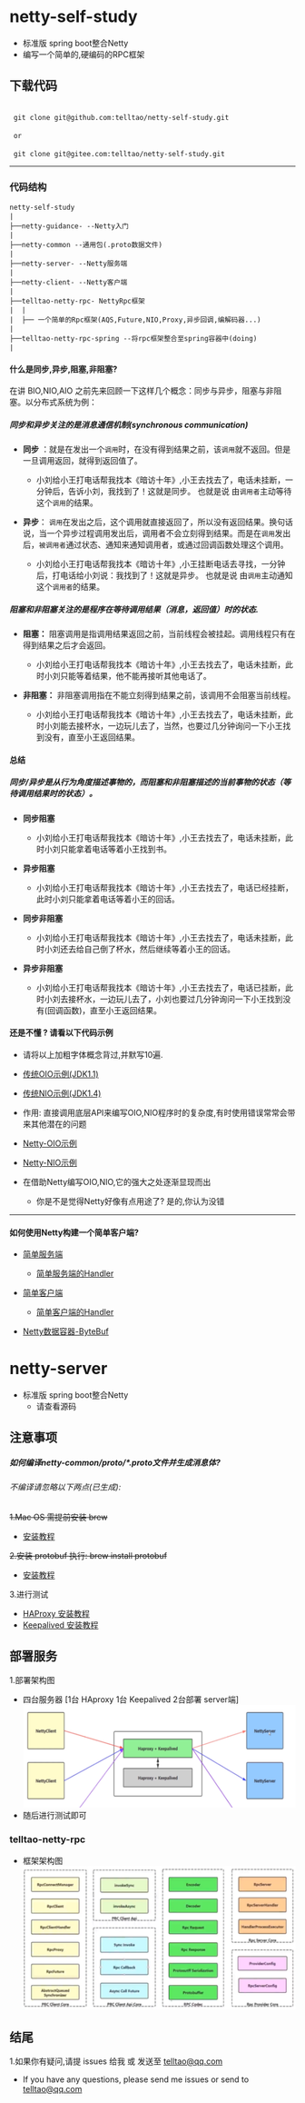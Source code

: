 # netty-self-study
* 标准版 spring boot整合Netty
* 编写一个简单的,硬编码的RPC框架
## 下载代码

```

 git clone git@github.com:telltao/netty-self-study.git

 or

 git clone git@gitee.com:telltao/netty-self-study.git

```
--------

### 代码结构

```
netty-self-study
|
├──netty-guidance- --Netty入门
|
├──netty-common --通用包(.proto数据文件)
|
├──netty-server- --Netty服务端
|
├──netty-client- --Netty客户端
|
├──telltao-netty-rpc- NettyRpc框架
|  |
|  ├── 一个简单的Rpc框架(AQS,Future,NIO,Proxy,异步回调,编解码器...)
|
├──telltao-netty-rpc-spring --将rpc框架整合至spring容器中(doing)
|

```

#### 什么是同步,异步,阻塞,非阻塞?
 
在讲 BIO,NIO,AIO 之前先来回顾一下这样几个概念：同步与异步，阻塞与非阻塞。以分布式系统为例：
##### 同步和异步关注的是消息通信机制(synchronous communication) 
- **同步** ：就是在发出一个`调用`时，在没有得到结果之前，该`调用`就不返回。但是一旦调用返回，就得到返回值了。
    - 小刘给小王打电话帮我找本《暗访十年》,小王去找去了，电话未挂断，一分钟后，告诉小刘，我找到了！这就是同步。 也就是说 由`调用者`主动等待这个`调用`的结果。

- **异步**： `调用`在发出之后，这个调用就直接返回了，所以没有返回结果。换句话说，当一个异步过程调用发出后，调用者不会立刻得到结果。而是在`调用`发出后，`被调用者`通过状态、通知来通知调用者，或通过回调函数处理这个调用。
    - 小刘给小王打电话帮我找本《暗访十年》,小王挂断电话去寻找，一分钟后，打电话给小刘说：我找到了！这就是异步。 也就是说 由`调用`主动通知这个`调用者`的结果。

##### 阻塞和非阻塞关注的是程序在等待调用结果（消息，返回值）时的状态.

- **阻塞：** 阻塞调用是指调用结果返回之前，当前线程会被挂起。调用线程只有在得到结果之后才会返回。
    - 小刘给小王打电话帮我找本《暗访十年》,小王去找去了，电话未挂断，此时小刘只能等着结果，他不能再接听其他电话了。

- **非阻塞：** 非阻塞调用指在不能立刻得到结果之前，该调用不会阻塞当前线程。
    - 小刘给小王打电话帮我找本《暗访十年》,小王去找去了，电话未挂断，此时小刘能去接杯水，一边玩儿去了，当然，也要过几分钟询问一下小王找到没有，直至小王返回结果。

#### 总结
##### 同步/异步是从行为角度描述事物的，而阻塞和非阻塞描述的当前事物的状态（等待调用结果时的状态）。


- **同步阻塞**
    - 小刘给小王打电话帮我找本《暗访十年》,小王去找去了，电话未挂断，此时小刘只能拿着电话等着小王找到书。

- **异步阻塞**
    - 小刘给小王打电话帮我找本《暗访十年》,小王去找去了，电话已经挂断，此时小刘只能拿着电话等着小王的回话。

- **同步非阻塞**
    - 小刘给小王打电话帮我找本《暗访十年》,小王去找去了，电话未挂断，此时小刘还去给自己倒了杯水，然后继续等着小王的回话。

- **异步非阻塞**
    - 小刘给小王打电话帮我找本《暗访十年》,小王去找去了，电话已挂断，此时小刘去接杯水，一边玩儿去了，小刘也要过几分钟询问一下小王找到没有(回调函数)，直至小王返回结果。

#### 还是不懂 ? 请看以下代码示例
* 请将以上加粗字体概念背过,并默写10遍.


* [传统OIO示例(JDK1.1)](netty-guidance/src/main/java/cn/telltao/guidance/chapter1/oio/OIOChannel.java)
* [传统NIO示例(JDK1.4)](netty-guidance/src/main/java/cn/telltao/guidance/chapter1/nio/NIOChannel.java)

* 作用: 直接调用底层API来编写OIO,NIO程序时的复杂度,有时使用错误常常会带来其他潜在的问题

* [Netty-OIO示例](netty-guidance/src/main/java/cn/telltao/guidance/chapter1/oio/NettyOIOChannel.java)

* [Netty-NIO示例](netty-guidance/src/main/java/cn/telltao/guidance/chapter1/nio/NettyNIOChannel.java)

* 在借助Netty编写OIO,NIO,它的强大之处逐渐显现而出
    - 你是不是觉得Netty好像有点用途了? 是的,你认为没错

---------

#### 如何使用Netty构建一个简单客户端?

* [简单服务端](netty-guidance/src/main/java/cn/telltao/guidance/chapter2/server/EchoServer.java)
    - [简单服务端的Handler](netty-guidance/src/main/java/cn/telltao/guidance/chapter2/server/EchoServerHandler.java)
    
* [简单客户端](netty-guidance/src/main/java/cn/telltao/guidance/chapter2/client/EchoClient.java)
    - [简单客户端的Handler](netty-guidance/src/main/java/cn/telltao/guidance/chapter2/client/EchoClientHandler.java)
    
* [Netty数据容器-ByteBuf](netty-guidance/src/main/java/cn/telltao/guidance/chapter3/chapter3.md)


    
# netty-server
* 标准版 spring boot整合Netty
  - 请查看源码

## 注意事项

##### 如何编译netty-common/proto/*.proto文件并生成消息体?
###### 不编译请忽略以下两点(已生成):


~~1.Mac OS 需提前安装 brew~~
* [安装教程](https://brew.sh/)

~~2.安装 protobuf     执行: brew install protobuf~~
* [安装教程](https://blog.csdn.net/love666666shen/article/details/89228450)


3.进行测试
* [HAProxy 安装教程](https://blog.csdn.net/wangqsse/article/details/106053776)
* [Keepalived 安装教程](https://www.cnblogs.com/dcrq/p/5642680.html)

## 部署服务
1.部署架构图
* 四台服务器 [1台 HAproxy 1台 Keepalived  2台部署 server端]
![图片](netty-common/images/telltao.jpg)
* 随后进行测试即可


### telltao-netty-rpc
* 框架架构图
![图片](netty-common/images/rpc.png)




## 结尾
1.如果你有疑问,请提 issues 给我 或 发送至 telltao@qq.com
* If you have any questions, please send me issues or send to telltao@qq.com



